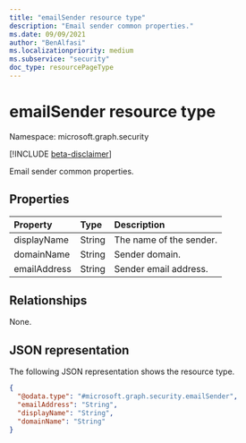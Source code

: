 ```yaml
---
title: "emailSender resource type"
description: "Email sender common properties."
ms.date: 09/09/2021
author: "BenAlfasi"
ms.localizationpriority: medium
ms.subservice: "security"
doc_type: resourcePageType
---
```


# emailSender resource type

Namespace: microsoft.graph.security

[!INCLUDE [beta-disclaimer](../../includes/beta-disclaimer.md)]

Email sender common properties.

## Properties
|Property|Type|Description|
|:---|:---|:---|
|displayName|String|The name of the sender.|
|domainName|String|Sender domain.|
|emailAddress|String|Sender email address.|

## Relationships
None.

## JSON representation
The following JSON representation shows the resource type.
<!-- {
  "blockType": "resource",
  "@odata.type": "microsoft.graph.security.emailSender"
}
-->
``` json
{
  "@odata.type": "#microsoft.graph.security.emailSender",
  "emailAddress": "String",
  "displayName": "String",
  "domainName": "String"
}
```

